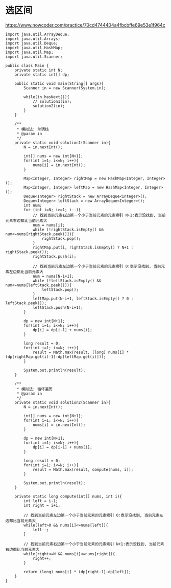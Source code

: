 # 选区间
https://www.nowcoder.com/practice/70cd4744404a4fbcbffe69e53e1f964c

    import java.util.ArrayDeque;
    import java.util.Arrays;
    import java.util.Deque;
    import java.util.HashMap;
    import java.util.Map;
    import java.util.Scanner;
    
    public class Main {
        private static int N;
        private static int[] dp;
    
        public static void main(String[] args){
            Scanner in = new Scanner(System.in);
    
            while(in.hasNext()){
                // solution1(in);
                solution2(in);
            }
        }
    
        /**
         * 模拟法: 单调栈
         * @param in
         */
        private static void solution1(Scanner in){
            N = in.nextInt();
    
            int[] nums = new int[N+1];
            for(int i=1; i<=N; i++){
                nums[i] = in.nextInt();
            }
    
            Map<Integer, Integer> rightMap = new HashMap<Integer, Integer>();
            Map<Integer, Integer> leftMap = new HashMap<Integer, Integer>();
            Deque<Integer> rightStack = new ArrayDeque<Integer>();
            Deque<Integer> leftStack = new ArrayDeque<Integer>();
            int num;
            for (int i=N; i>=1; i--){
                // 找到当前元素右边第一个小于当前元素的元素索引 N+1:表示没找到, 当前元素右边都比当前元素大
                num = nums[i];
                while (!rightStack.isEmpty() && num<=nums[rightStack.peek()]){
                    rightStack.pop();
                }
                rightMap.put(i, rightStack.isEmpty() ? N+1 : rightStack.peek());
                rightStack.push(i);
    
                // 找到当前元素左边第一个小于当前元素的元素索引 0:表示没找到, 当前元素左边都比当前元素大
                num = nums[N-i+1];
                while (!leftStack.isEmpty() && num<=nums[leftStack.peek()]){
                    leftStack.pop();
                }
                leftMap.put(N-i+1, leftStack.isEmpty() ? 0 : leftStack.peek());
                leftStack.push(N-i+1);
            }
            
            dp = new int[N+1];
            for(int i=1; i<=N; i++){
                dp[i] = dp[i-1] + nums[i];
            }
    
            long result = 0;
            for(int i=1; i<=N; i++){
                result = Math.max(result, (long) nums[i] * (dp[rightMap.get(i)-1]-dp[leftMap.get(i)]));
            }
    
            System.out.println(result);
        }
    
        /**
         * 模拟法: 循坏遍历
         * @param in
         */
        private static void solution2(Scanner in){
            N = in.nextInt();
    
            int[] nums = new int[N+1];
            for(int i=1; i<=N; i++){
                nums[i] = in.nextInt();
            }
    
            dp = new int[N+1];
            for(int i=1; i<=N; i++){
                dp[i] = dp[i-1] + nums[i];
            }
    
            long result = 0;
            for(int i=1; i<=N; i++){
                result = Math.max(result, compute(nums, i));
            }
    
            System.out.println(result);
        }
    
        private static long compute(int[] nums, int i){
            int left = i-1;
            int right = i+1;
    
            // 找到当前元素左边第一个小于当前元素的元素索引 0:表示没找到, 当前元素左边都比当前元素大
            while(left>0 && nums[i]<=nums[left]){
                left--;
            }
    
            // 找到当前元素右边第一个小于当前元素的元素索引 N+1:表示没找到, 当前元素右边都比当前元素大
            while(right<=N && nums[i]<=nums[right]){
                right++;
            }
    
            return (long) nums[i] * (dp[right-1]-dp[left]);
        }
    }
    

